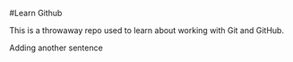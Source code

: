 #Learn Github

This is a throwaway repo used to learn about working with Git and GitHub.

Adding another sentence
